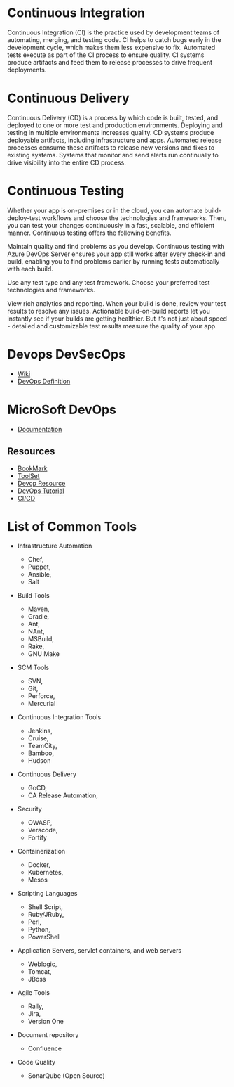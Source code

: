 # Continuous Integration
Continuous Integration (CI) is the practice used by development teams of automating, merging, and testing code. CI helps to catch bugs early in the development cycle, which makes them less expensive to fix. Automated tests execute as part of the CI process to ensure quality. CI systems produce artifacts and feed them to release processes to drive frequent deployments.

# Continuous Delivery
Continuous Delivery (CD) is a process by which code is built, tested, and deployed to one or more test and production environments. Deploying and testing in multiple environments increases quality. CD systems produce deployable artifacts, including infrastructure and apps. Automated release processes consume these artifacts to release new versions and fixes to existing systems. Systems that monitor and send alerts run continually to drive visibility into the entire CD process.

# Continuous Testing
Whether your app is on-premises or in the cloud, you can automate build-deploy-test workflows and choose the technologies and frameworks. Then, you can test your changes continuously in a fast, scalable, and efficient manner. Continuous testing offers the following benefits.

Maintain quality and find problems as you develop. Continuous testing with Azure DevOps Server ensures your app still works after every check-in and build, enabling you to find problems earlier by running tests automatically with each build.

Use any test type and any test framework. Choose your preferred test technologies and frameworks.

View rich analytics and reporting. When your build is done, review your test results to resolve any issues. Actionable build-on-build reports let you instantly see if your builds are getting healthier. But it's not just about speed - detailed and customizable test results measure the quality of your app.



# Devops DevSecOps

* [Wiki](https://en.wikipedia.org/wiki/DevOps)
* [DevOps Definition](https://theagileadmin.com/what-is-devops/)

# MicroSoft DevOps

* [Documentation](https://docs.microsoft.com/en-us/azure/devops/learn/)

## Resources

* [BookMark](http://www.devopsbookmarks.com/)
* [ToolSet](https://newrelic.com/devops/toolset)
* [Devop Resource](https://www.janbasktraining.com/blog/devops-tutorial/)
* [DevOps Tutorial](https://www.javainuse.com/devOps)
* [CI/CD](https://dzone.com/devops-tutorials-tools-news)

# List of Common Tools

* Infrastructure Automation
  - Chef,
  - Puppet,
  - Ansible,
  - Salt

* Build Tools
  - Maven,
  - Gradle,
  - Ant,
  - NAnt,
  - MSBuild,
  - Rake,
  - GNU Make

* SCM Tools
  - SVN,
  - Git,
  - Perforce,
  - Mercurial

* Continuous Integration Tools
  - Jenkins,
  - Cruise,
  - TeamCity,
  - Bamboo,
  - Hudson

* Continuous Delivery
  - GoCD,
  - CA Release Automation,

* Security
  - OWASP,
  - Veracode,
  - Fortify

* Containerization
  - Docker,
  - Kubernetes,
  - Mesos

* Scripting Languages
  - Shell Script,
  - Ruby/JRuby,
  - Perl,
  - Python,
  - PowerShell

* Application Servers, servlet containers, and web servers
  - Weblogic,
  - Tomcat,
  - JBoss

* Agile Tools
  - Rally,
  - Jira,
  - Version One

* Document repository
  - Confluence

* Code Quality
  - SonarQube (Open Source)
